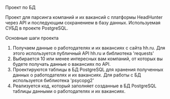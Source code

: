 Проект по БД

Проект для парсинга компаний и их вакансий с платформы HeadHunter через API и последующим сохранением в базу данных. Используемая СУБД в проекте PostgreSQL.

Основные шаги проекта

1. Получаем данные о работодателях и их вакансиях с сайта hh.ru. Для этого используется публичный API hh.ru и библиотека 'requests' 
2. Выбирается 10 или менее интересных вам компаний, от которых вы будете получать данные о вакансиях по API. 
3. Проектируются таблицы в БД PostgreSQL для хранения полученных данных о работодателях и их вакансиях. Для работы с БД используется библиотека 'psycopg2' 
4. Реализуется код, который заполняет созданные в БД PostgreSQL таблицы данными о работодателях и их вакансиях.
